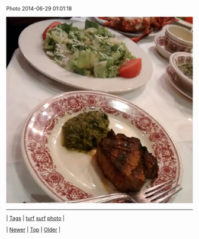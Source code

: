 <!--
title: Photo 2014-06-29 01
date: 2020-06-28T15:27:00.338Z
tags: turf, surf, photo
-->


Photo 2014-06-29 01:01:18

![](90204623569-0.jpg)

<!--BOTTOM-POST-NAVIGATION-->
---

| [Tags](tags.md) | [turf](tag-turf.md) [surf](tag-surf.md) [photo](tag-photo.md) |

| [Newer](90199025139.md) | [Top](index.md) | [Older](90213494889.md) |